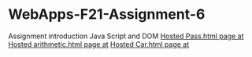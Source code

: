 # WebApps-F21-Assignment-6
Assignment introduction Java Script and DOM
[Hosted  Pass.html page at](https://44-563-webapps-f21.github.io/webapps-f21-assignment-6-nithinmaliredd/pass.html)
[Hosted  arithmetic.html page at](https://44-563-webapps-f21.github.io/webapps-f21-assignment-6-nithinmaliredd/arithmetic.html)
[Hosted Car.html page at](https://44-563-webapps-f21.github.io/webapps-f21-assignment-6-nithinmaliredd/car.html)

